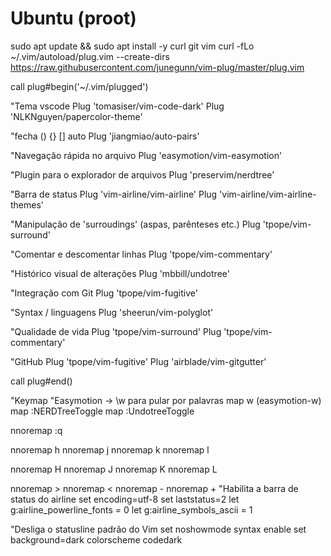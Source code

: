 # Ubuntu (proot)
sudo apt update && sudo apt install -y curl git vim
curl -fLo ~/.vim/autoload/plug.vim --create-dirs \
 https://raw.githubusercontent.com/junegunn/vim-plug/master/plug.vim




call plug#begin('~/.vim/plugged')

"Tema vscode
Plug 'tomasiser/vim-code-dark'
Plug 'NLKNguyen/papercolor-theme'

"fecha () {} [] auto
Plug 'jiangmiao/auto-pairs'

"Navegação rápida no arquivo
Plug 'easymotion/vim-easymotion'

"Plugin para o explorador de arquivos
Plug 'preservim/nerdtree'

"Barra de status
Plug 'vim-airline/vim-airline'
Plug 'vim-airline/vim-airline-themes'

"Manipulação de 'surroudings' (aspas, parênteses etc.)
Plug 'tpope/vim-surround'

"Comentar e descomentar linhas
Plug 'tpope/vim-commentary'

"Histórico visual de alterações
Plug 'mbbill/undotree'

"Integração com Git
Plug 'tpope/vim-fugitive'

"Syntax / linguagens
Plug 'sheerun/vim-polyglot'

"Qualidade de vida
Plug 'tpope/vim-surround'
Plug 'tpope/vim-commentary'

"GitHub
Plug 'tpope/vim-fugitive'
Plug 'airblade/vim-gitgutter'

call plug#end()

"Keymap
"Easymotion -> \\w para pular por palavras
map <Leader>w <Plug>(easymotion-w)
map <F3> :NERDTreeToggle<CR>
map <F5> :UndotreeToggle<CR>

nnoremap <C-q> :q<CR>

nnoremap <C-Left>	<C-w>h
nnoremap <C-Down>	<C-w>j
nnoremap <C-Up>	<C-w>k
nnoremap <C-Right>	<C-w>l

nnoremap <C-S-Left>	<C-w>H
nnoremap <C-S-Down>	<C-w>J
nnoremap <C-S-Up>	<C-w>K
nnoremap <C-S-Right>	<C-w>L

nnoremap <A-h> <C-w>>
nnoremap <A-j> <C-w><
nnoremap <A-l> <C-w>-
nnoremap <A-k> <C-w>+
"Habilita a barra de status do airline
set encoding=utf-8
set laststatus=2
let g:airline_powerline_fonts = 0
let g:airline_symbols_ascii = 1

"Desliga o statusline padrão do Vim
set noshowmode
syntax enable
set background=dark
colorscheme codedark
